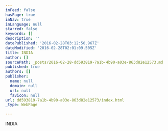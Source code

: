 ```yaml
---
inFeed: false
hasPage: true
inNav: true
inLanguage: null
starred: false
keywords: []
description: ''
datePublished: '2016-02-28T03:12:50.967Z'
dateModified: '2016-02-28T02:01:09.505Z'
title: INDIA
author: []
sourcePath: _posts/2016-02-28-dd593819-7a1b-4b90-a03e-863d82e12573.md
published: true
authors: []
publisher:
  name: null
  domain: null
  url: null
  favicon: null
url: dd593819-7a1b-4b90-a03e-863d82e12573/index.html
_type: WebPage

---
```

INDIA